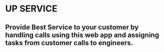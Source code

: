 # UP SERVICE
## Provide Best Service to your customer by handling calls using this web app and assigning tasks from customer calls to engineers.

